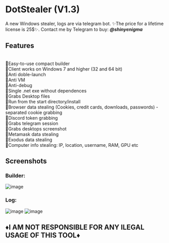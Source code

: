# DotStealer (V1.3)
A new Windows stealer, logs are via telegram bot. ✨The price for a lifetime license is 25$✨. Contact me by Telegram to buy: **<em>@shinyenigma</em>**
## Features
<br>🔸Easy-to-use compact builder
<br>🔸Client works on Windows 7 and higher (32 and 64 bit)
<br>🔸Anti doble-launch
<br>🔸Anti VM
<br>🔸Anti-debug
<br>🔸Single .net exe without dependences
<br>🔸Grabs Desktop files
<br>🔸Run from the start directory/install
<br>🔸Browser data stealing (Cookies, credit cards, downloads, passwords) - separated cookie grabbing
<br>🔸Discord token grabbing
<br>🔸Grabs telegram session
<br>🔸Grabs desktops screenshot
<br>🔸Metamask data stealing
<br>🔸Exodus data stealing
<br>🔸Computer info stealing: IP, location, username, RAM, GPU etc
## Screenshots
### Builder:
![image](https://github.com/YellowKnife802/DotStealer/assets/156382357/d6913e39-a96b-4b37-a603-13c7766e9e85)

### Log:
![image](https://github.com/YellowKnife802/DotStealer/assets/156382357/d2328286-e582-404e-b5bf-4bb3410b832c)
![image](https://github.com/YellowKnife802/DotStealer/assets/156382357/1a44a9d7-e641-4510-913f-172f9889dfa9)


## ♦️I AM NOT RESPONSIBLE FOR ANY ILEGAL USAGE OF THIS TOOL♦️
